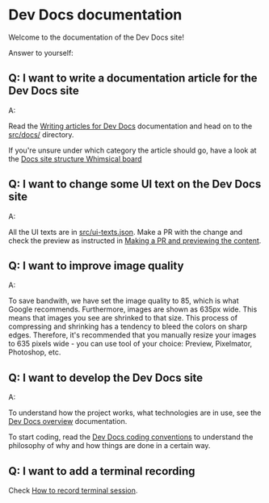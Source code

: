 # Dev Docs documentation

Welcome to the documentation of the Dev Docs site!

Answer to yourself:

## Q: I want to write a documentation article for the Dev Docs site

A:

Read the [Writing articles for Dev Docs](./writing-articles.md)
documentation and head on to the [src/docs/](../src/docs) directory.

If you're unsure under which category the article should go, have a look
at the
[Docs site structure Whimsical board](https://whimsical.com/flex-docs-PEaMXJE9MB3vHXtP2VsgFX)

## Q: I want to change some UI text on the Dev Docs site

A:

All the UI texts are in [src/ui-texts.json](../src/ui-texts.json). Make
a PR with the change and check the preview as instructed in
[Making a PR and previewing the content](./writing-articles.md#making-a-pr-and-previewing-the-content).

## Q: I want to improve image quality

A:

To save bandwith, we have set the image quality to 85, which is what
Google recommends. Furthermore, images are shown as 635px wide. This
means that images you see are shrinked to that size. This process of
compressing and shrinking has a tendency to bleed the colors on sharp
edges. Therefore, it's recommended that you manually resize your images
to 635 pixels wide - you can use tool of your choice: Preview,
Pixelmator, Photoshop, etc.

## Q: I want to develop the Dev Docs site

A:

To understand how the project works, what technologies are in use, see
the [Dev Docs overview](./overview.md) documentation.

To start coding, read the
[Dev Docs coding conventions](./coding-conventions.md) to understand the
philosophy of why and how things are done in a certain way.

## Q: I want to add a terminal recording

Check
[How to record terminal session](./how-to-record-terminal-session.md).
